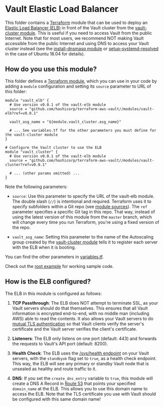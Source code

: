 # Vault Elastic Load Balancer

This folder contains a [Terraform](https://www.terraform.io/) module that can be used to deploy an [Elastic Load
Balancer (ELB)](https://aws.amazon.com/elasticloadbalancing/classicloadbalancer/) in front of the Vault cluster
from the [vault-cluster module](https://github.com/hashicorp/terraform-aws-vault/tree/master/modules/vault-cluster). This is useful if you need to access Vault from the public
Internet. Note that for most users, we recommend NOT making Vault accessible from the public Internet and using
DNS to access your Vault cluster instead (see the [install-dnsmasq
module](https://github.com/hashicorp/terraform-aws-consul/tree/master/modules/install-dnsmasq) or [setup-systemd-resolved](https://github.com/hashicorp/terraform-aws-consul/tree/master/modules/setup-systemd-resolved)
in the case of Ubuntu 18.04 for details).




## How do you use this module?

This folder defines a [Terraform module](https://www.terraform.io/docs/modules/usage.html), which you can use in your
code by adding a `module` configuration and setting its `source` parameter to URL of this folder:

```hcl
module "vault_elb" {
  # Use version v0.0.1 of the vault-elb module
  source = "github.com/hashicorp/terraform-aws-vault//modules/vault-elb?ref=v0.0.1"

  vault_asg_name = "${module.vault_cluster.asg_name}"

  # ... See variables.tf for the other parameters you must define for the vault-cluster module
}

# Configure the Vault cluster to use the ELB
module "vault_cluster" {
  # Use version v0.0.1 of the vault-elb module
  source = "github.com/hashicorp/terraform-aws-vault//modules/vault-cluster?ref=v0.0.1"

  # ... (other params omitted) ...
}
```

Note the following parameters:

* `source`: Use this parameter to specify the URL of the vault-elb module. The double slash (`//`) is intentional
  and required. Terraform uses it to specify subfolders within a Git repo (see [module
  sources](https://www.terraform.io/docs/modules/sources.html)). The `ref` parameter specifies a specific Git tag in
  this repo. That way, instead of using the latest version of this module from the `master` branch, which
  will change every time you run Terraform, you're using a fixed version of the repo.

* `vault_asg_name`: Setting this parameter to the name of the Autoscaling group created by the
  [vault-cluster module](https://github.com/hashicorp/terraform-aws-vault/tree/master/modules/vault-cluster)
  tells it to register each server with the ELB when it is booting.

You can find the other parameters in [variables.tf](variables.tf).

Check out the [root example](https://github.com/hashicorp/terraform-aws-vault/tree/master/examples/root-example) for working sample code.




## How is the ELB configured?

The ELB in this module is configured as follows:

1. **TCP Passthrough**: The ELB does NOT attempt to terminate SSL, as your Vault servers should do that themselves.
   This ensures that all Vault information is encrypted end-to-end, with no middle man (including AWS) able to read
   the contents. It also allows your Vault servers to do [mutual TLS
   authentication](https://en.wikipedia.org/wiki/Mutual_authentication) so that Vault clients verify the server's
   certificate and the Vault server verifies the client's certificate.

1. **Listeners**: The ELB only listens on one port (default: 443) and forwards the requests to Vault's API port
   (default: 8200).

1. **Health Check**: The ELB uses the [/sys/health endpoint](https://www.vaultproject.io/api/system/health.html) on
   your Vault servers, with the `standbyok` flag set to `true`, as a health check endpoint. This way, the ELB will see
   any primary or standby Vault node that is unsealed as healthy and route traffic to it.

1. **DNS**: If you set the `create_dns_entry` variable to `true`, this module will create a DNS A Record in [Route
   53](https://aws.amazon.com/route53/) that points your specified `domain_name` at the ELB. This allows you to use
   this domain name to access the ELB. Note that the TLS certificate you use with Vault should be configured with this
   same domain name!
